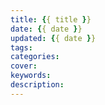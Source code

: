 ```yaml
---
title: {{ title }}
date: {{ date }}
updated: {{ date }}
tags:
categories:
cover:
keywords:
description:
---
```

